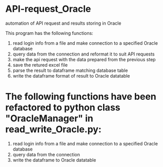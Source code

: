 # API-request_Oracle
automation of API request and results storing in Oracle

This program has the following functions:
1. read login info from a file and make connection to a specified Oracle database
2. query data from the connection and reformat it to suit API requests
3. make the api request with the data prepared from the previous step
4. save the retured excel file
5. parse the result to dataframe matching database table
6. write the dataframe format of result to Oracle datatable


# The following functions have been refactored to python class "OracleManager" in read_write_Oracle.py:
1. read login info from a file and make connection to a specified Oracle database
2. query data from the connection
3. write the dataframe to Oracle datatable
